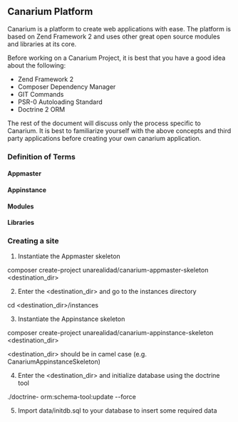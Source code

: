 ## Canarium Platform

Canarium is a platform to create web applications with ease. The platform is based on Zend Framework 2 and uses other great open source modules and libraries at its core.

Before working on a Canarium Project, it is best that you have a good idea about the following:

- Zend Framework 2
- Composer Dependency Manager
- GIT Commands
- PSR-0 Autoloading Standard
- Doctrine 2 ORM

The rest of the document will discuss only the process specific to Canarium. It is best to familiarize yourself with the above concepts and third party applications before creating your own canarium application.

### Definition of Terms

#### Appmaster

#### Appinstance

#### Modules

#### Libraries


### Creating a site

1. Instantiate the Appmaster skeleton

composer create-project unarealidad/canarium-appmaster-skeleton <destination_dir>

2. Enter the <destination_dir> and go to the instances directory

cd <destination_dir>/instances

3. Instantiate the Appinstance skeleton

composer create-project unarealidad/canarium-appinstance-skeleton <destination_dir>

<destination_dir> should be in camel case (e.g. CanariumAppinstanceSkeleton)

4. Enter the <destination_dir> and initialize database using the doctrine tool

./doctrine- orm:schema-tool:update --force

5. Import data/initdb.sql to your database to insert some required data

